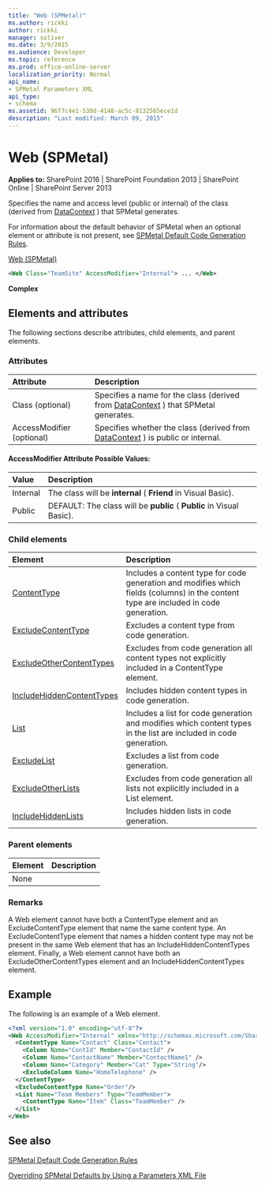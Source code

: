 ```yaml
---
title: "Web (SPMetal)"
ms.author: rickki
author: rickki
manager: soliver
ms.date: 3/9/2015
ms.audience: Developer
ms.topic: reference
ms.prod: office-online-server
localization_priority: Normal
api_name:
- SPMetal Parameters XML
api_type:
- schema
ms.assetid: 96f7c4e1-530d-4148-ac5c-8132565ece1d
description: "Last modified: March 09, 2015"
---
```


# Web (SPMetal)

 
  
 **Applies to:** SharePoint 2016 | SharePoint Foundation 2013 | SharePoint Online | SharePoint Server 2013
  
Specifies the name and access level (public or internal) of the class (derived from [DataContext](https://msdn.microsoft.com/library/Microsoft.SharePoint.Linq.DataContext.aspx) ) that SPMetal generates. 
  
For information about the default behavior of SPMetal when an optional element or attribute is not present, see [SPMetal Default Code Generation Rules](http://msdn.microsoft.com/library/873ac65e-425e-40f3-9ef6-753d3cda1436%28Office.15%29.aspx). 
  
[Web (SPMetal)](web-spmetal.md)
  
```XML
<Web Class="TeamSite" AccessModifier="Internal"> ... </Web>
```

 **Complex**
## Elements and attributes

The following sections describe attributes, child elements, and parent elements.

### Attributes

|**Attribute**|**Description**|
|:-----|:-----|
|Class (optional)  <br/> |Specifies a name for the class (derived from [DataContext](https://msdn.microsoft.com/library/Microsoft.SharePoint.Linq.DataContext.aspx) ) that SPMetal generates.  <br/> |
|AccessModifier (optional)  <br/> |Specifies whether the class (derived from [DataContext](https://msdn.microsoft.com/library/Microsoft.SharePoint.Linq.DataContext.aspx) ) is public or internal.  <br/> |
   
#### AccessModifier Attribute Possible Values:

|**Value**|**Description**|
|:-----|:-----|
|Internal  <br/> |The class will be **internal** ( **Friend** in Visual Basic).  <br/> |
|Public  <br/> |DEFAULT: The class will be **public** ( **Public** in Visual Basic).  <br/> |
   
### Child elements

|**Element**|**Description**|
|:-----|:-----|
|[ContentType](contenttype-spmetal.md) <br/> |Includes a content type for code generation and modifies which fields (columns) in the content type are included in code generation.  <br/> |
|[ExcludeContentType](excludecontenttype-spmetal.md) <br/> |Excludes a content type from code generation.  <br/> |
|[ExcludeOtherContentTypes](excludeothercontenttypes-spmetal.md) <br/> |Excludes from code generation all content types not explicitly included in a ContentType element.  <br/> |
|[IncludeHiddenContentTypes](includehiddencontenttypes-spmetal.md) <br/> |Includes hidden content types in code generation.  <br/> |
|[List](list-spmetal.md) <br/> |Includes a list for code generation and modifies which content types in the list are included in code generation.  <br/> |
|[ExcludeList](excludelist-spmetal.md) <br/> |Excludes a list from code generation.  <br/> |
|[ExcludeOtherLists](excludeotherlists-spmetal.md) <br/> |Excludes from code generation all lists not explicitly included in a List element.  <br/> |
|[IncludeHiddenLists](includehiddenlists-spmetal.md) <br/> |Includes hidden lists in code generation.  <br/> |
   
### Parent elements

|**Element**|**Description**|
|:-----|:-----|
|None ||
   
### Remarks

A Web element cannot have both a ContentType element and an ExcludeContentType element that name the same content type. An ExcludeContentType element that names a hidden content type may not be present in the same Web element that has an IncludeHiddenContentTypes element. Finally, a Web element cannot have both an ExcludeOtherContentTypes element and an IncludeHiddenContentTypes element.
  
## Example

The following is an example of a Web element.
  
```XML
<?xml version="1.0" encoding="utf-8"?>
<Web AccessModifier="Internal" xmlns="http://schemas.microsoft.com/SharePoint/2009/spmetal">
  <ContentType Name="Contact" Class="Contact">
    <Column Name="ContId" Member="ContactId" />
    <Column Name="ContactName" Member="ContactName1" />
    <Column Name="Category" Member="Cat" Type="String"/>
    <ExcludeColumn Name="HomeTelephone" />
  </ContentType>
  <ExcludeContentType Name="Order"/>
  <List Name="Team Members" Type="TeamMember">
    <ContentType Name="Item" Class="TeamMember" />
  </List>
</Web>

```

## See also



[SPMetal Default Code Generation Rules](http://msdn.microsoft.com/library/873ac65e-425e-40f3-9ef6-753d3cda1436%28Office.15%29.aspx)
  
[Overriding SPMetal Defaults by Using a Parameters XML File](http://msdn.microsoft.com/library/209359b2-bd46-47b6-837d-3c0c2005cb19%28Office.15%29.aspx)

